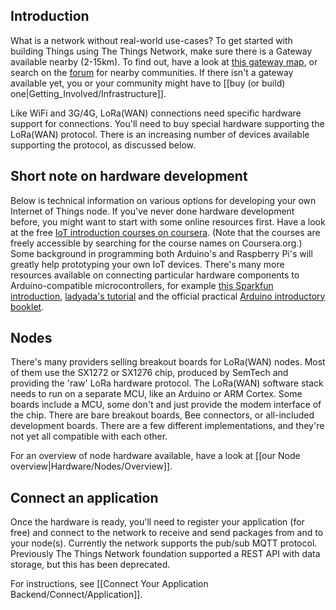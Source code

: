 ## Introduction
What is a network without real-world use-cases? To get started with building Things using The Things Network, make sure there is a Gateway available nearby (2-15km). To find out, have a look at [this gateway map](http://thethingsnetwork.org/map), or search on the
[forum](http://forum.thethingsnetwork.org/) for nearby communities. If there isn't a gateway available yet, you or your community might have to [[buy (or build) one|Getting_Involved/Infrastructure]].

Like WiFi and 3G/4G, LoRa(WAN) connections need specific hardware support for connections. You'll need to buy special hardware supporting the LoRa(WAN) protocol. There is an increasing number of devices available supporting the protocol, as discussed below.


## Short note on hardware development
Below is technical information on various options for developing your own
Internet of Things node. If you've never done hardware development before,
you might want to start with some online resources first.
Have a look at the free [IoT introduction courses on coursera](https://www.coursera.org/specializations/iot).
(Note that the courses are freely accessible by searching for the course names
on Coursera.org.) Some background in programming both Arduino's and Raspberry
Pi's will greatly help prototyping your own IoT devices. There's many more
resources available on connecting particular hardware components to Arduino-compatible
microcontrollers, for example [this Sparkfun introduction](https://learn.sparkfun.com/tutorials/what-is-an-arduino),
[ladyada's tutorial](http://www.ladyada.net/learn/arduino/) and the
official practical [Arduino introductory booklet](https://store.arduino.cc/product/B000001).


## Nodes
There's many providers selling breakout boards for
LoRa(WAN) nodes. Most of them use the SX1272 or SX1276 chip,
produced by SemTech and providing the 'raw' LoRa hardware
protocol. The LoRa(WAN) software stack needs to run on a separate MCU, like an Arduino or ARM Cortex.
Some boards include a MCU, some don't and just provide the modem interface of the chip. 
There are bare breakout boards, Bee connectors, or all-included development boards. There are a few different implementations, and they're not yet all compatible with each other.

For an overview of node hardware available, have a look at [[our Node overview|Hardware/Nodes/Overview]].


## Connect an application
Once the hardware is ready, you'll need to register your application (for free) and connect to the network to receive and send packages from and to your node(s). Currently the network supports the pub/sub MQTT protocol. Previously The Things Network foundation supported a REST API with data storage, but this has been deprecated.

For instructions, see [[Connect Your Application Backend/Connect/Application]].